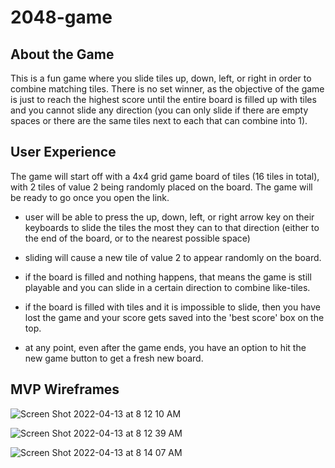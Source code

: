 # 2048-game

## About the Game

This is a fun game where you slide tiles up, down, left, or right in order to combine matching tiles. There is no set winner, as the objective of the game is just to reach the highest score until the entire board is filled up with tiles and you cannot slide any direction (you can only slide if there are empty spaces or there are the same tiles next to each that can combine into 1).

## User Experience

The game will start off with a 4x4 grid game board of tiles (16 tiles in total), with 2 tiles of value 2 being randomly placed on the board. The game will be ready to go once you open the link.

- user will be able to press the up, down, left, or right arrow key on their keyboards to slide the tiles the most they can to that direction (either to the end of the board, or to the nearest possible space)

- sliding will cause a new tile of value 2 to appear randomly on the board.

- if the board is filled and nothing happens, that means the game is still playable and you can slide in a certain direction to combine like-tiles.

- if the board is filled with tiles and it is impossible to slide, then you have lost the game and your score gets saved into the 'best score' box on the top.

- at any point, even after the game ends, you have an option to hit the new game button to get a fresh new board.

## MVP Wireframes

![Screen Shot 2022-04-13 at 8 12 10 AM](https://user-images.githubusercontent.com/68241119/163177706-19a31eff-1fda-4028-8099-b621c1b23dfc.png)

![Screen Shot 2022-04-13 at 8 12 39 AM](https://user-images.githubusercontent.com/68241119/163177751-b9fb3afa-f8d5-4e18-bea0-4d7cd3debf7a.png)

![Screen Shot 2022-04-13 at 8 14 07 AM](https://user-images.githubusercontent.com/68241119/163177786-0c2567b4-2e76-4436-87b1-6def82df0167.png)
